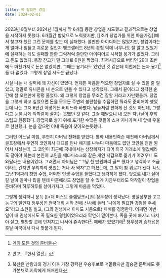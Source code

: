 ```yaml
---
title: 꼭 필요한 경험
date: 2024-02-01
---
```


2023년 8월부터 2024년 1월까지 딱 6개월 동안 창업을 시도했고 결과적으로는 창업을 시작하지 못했다. 6개월간 밤낮으로 노력했지만, [[초기 창업가를 위한 마음가짐]]에서 찾고자 했던 그런 문제를 찾는 데 실패했다. 쓸만한 아이디어는 많았지만, 창업이라는 게 얼마나 힘들고 괴로운 길인지 뱅크샐러드 8년의 경험 덕에 너무나도 잘 알고 있었기에 실패하는 데도 실패할 만한 그럭저럭 쓸만한 아이디어로 시작할 용기가 없었다. 그리고 돈도 없었다. 통장 잔고가 말 그대로 0원을 찍었다. 최저시급으로 버티던 20대 초반에도 마찬가지로 돈은 없었지만, 그때는 용기라도 있었던 것 같은데 이번에는 돈과 용기[^1] 둘 다 없었다. 그렇게 창업 시도는 끝났다.

사실 나는 내 실력에 꽤 자신이 있었다. 언제든 마음만 먹으면 창업자로 살 수 있을 줄 알았고, 정말로 유니콘을 내 손으로 만들 수 있다고 생각했다. 그래서 끝이라고 생각한 순간에 참 오랜만에 펑펑 울었다. 왜 그렇게 창업을 무조건 잘할 거라고 자만했을까. 창업을 그렇게 하고 싶었으면 돈을 모으든 주변의 불편함을 수집하던 뭐라도 준비해야 했었는데 나는 그저 8년간 어떻게든 버티느라 바빴다. 남들처럼 편하게 산 것도 아닌데, 그렇다고 눈물 나게 악착같이 살지는 못했던 것 같다. 그걸 깨달으니 내 모든 지난날이 후회스럽고 원통했다. 창업자로 살기 위해 포기한 수많은 것들이 스쳐 지나가며 내 앞에 우울로 현현했다. 눈을 감으면 이내 죽음이 찾아오는듯했다.

그러던 어느날 아침, 우연히 아버님 전화를 받았다. 통화 내용인즉슨 예전에 아버님께서 골프장에서 우연히 코인회사 대표를 만나 얘기를 나누다 마음에도 없던 코인을 천만 원어치 사셨는데, 그 코인이 최근에 국내에서는 상장폐지가 되어 외국 거래소에 헐값에라도 팔아야 하는데 본인이 코인을 메타마스크와 같은 개인 지갑으로 옮기기 어려우니 도와달라는 내용이었다. 그러면서 아버님은 "그냥 천 만원짜리 골프 쳤다고 생각하고 조금이라도 건지면 우리끼리 맛있는 거나 사 먹자"고 하셨는데, 그 말이 참 위로가 됐다. 나도 그냥 1억짜리 창업 수업, 어쩌면 인생 수업을 들었다고 생각하게 됐다. 앞으로 내가 살아갈 날이 얼마나 많을 텐데 마흔에라도 창업을 할 수 있게 지금부터라도 악착같이 창업을 준비하며 하루하루를 살아가자고, 그렇게 마음을 먹었다.

그렇게 생각하니 문득 [[<더 퍼스트 슬램덩크>]]의 정우성이 생각났다. 명실상부한 고교농구의 일인자 정우성은 전국대회 시작 전에 신사에 들러 "나에게 필요한 경험을 주세요"라고 소원을 빌고, (그의 인생에서 아마도 처음으로) 패배를 경험한다. 어쩌면 이번 일이 내 인생에서도 꼭 필요한 경험이었으리라 막연히 믿어본다. 죽을 곳에 빠지고 나서야 살고, 멸망할 곳에 던져지고 나서야 존속한다[^2]. 패배가 있었기에[^3] 정우성과 송태섭은 훗날 미국에서 다시 맞붙게 된다.

[^1]: [거의 모든 것의 준비물](https://jayoung.blog/pilyohan-geon-ibbun/)
[^2]: 반고, 『한서 열전』
[^3]: 북산은 산왕과의 경기 이후 가장 강력한 우승후보로 떠올랐지만 결승전 문턱에도 못 가본채로 지학에게 패배한다
